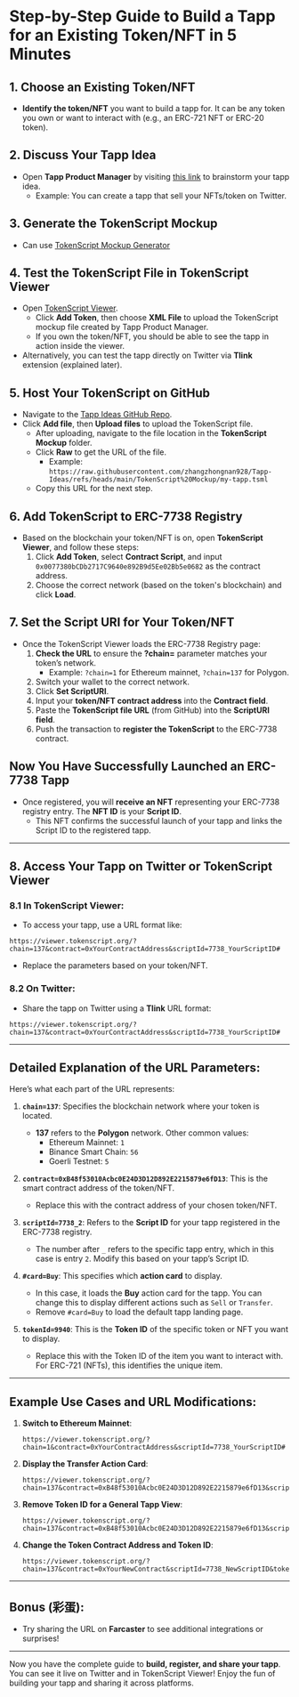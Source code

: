 
# Step-by-Step Guide to Build a Tapp for an Existing Token/NFT in 5 Minutes

## 1. Choose an Existing Token/NFT
- **Identify the token/NFT** you want to build a tapp for. It can be any token you own or want to interact with (e.g., an ERC-721 NFT or ERC-20 token).

## 2. Discuss Your Tapp Idea
- Open **Tapp Product Manager** by visiting [this link](https://chatgpt.com/g/g-jnlADIWqZ-tapp-product-manager) to brainstorm your tapp idea.
  - Example: You can create a tapp that sell your NFTs/token on Twitter.

## 3. Generate the TokenScript Mockup
- Can use [TokenScript Mockup Generator](https://tokenscriptmockupgenerator.tiiny.site/)

## 4. Test the TokenScript File in TokenScript Viewer
- Open [TokenScript Viewer](https://viewer.tokenscript.org/).
  - Click **Add Token**, then choose **XML File** to upload the TokenScript mockup file created by Tapp Product Manager.
  - If you own the token/NFT, you should be able to see the tapp in action inside the viewer.
- Alternatively, you can test the tapp directly on Twitter via **Tlink** extension (explained later).

## 5. Host Your TokenScript on GitHub
- Navigate to the [Tapp Ideas GitHub Repo](https://github.com/zhangzhongnan928/Tapp-Ideas/tree/main/TokenScript%20Mockup).
- Click **Add file**, then **Upload files** to upload the TokenScript file.
  - After uploading, navigate to the file location in the **TokenScript Mockup** folder.
  - Click **Raw** to get the URL of the file.
    - Example: `https://raw.githubusercontent.com/zhangzhongnan928/Tapp-Ideas/refs/heads/main/TokenScript%20Mockup/my-tapp.tsml`
  - Copy this URL for the next step.

## 6. Add TokenScript to ERC-7738 Registry
- Based on the blockchain your token/NFT is on, open **TokenScript Viewer**, and follow these steps:
  1. Click **Add Token**, select **Contract Script**, and input `0x0077380bCDb2717C9640e892B9d5Ee02Bb5e0682` as the contract address.
  2. Choose the correct network (based on the token's blockchain) and click **Load**.

## 7. Set the Script URI for Your Token/NFT
- Once the TokenScript Viewer loads the ERC-7738 Registry page:
  1. **Check the URL** to ensure the **?chain=** parameter matches your token’s network.
     - Example: `?chain=1` for Ethereum mainnet, `?chain=137` for Polygon.
  2. Switch your wallet to the correct network.
  3. Click **Set ScriptURI**.
  4. Input your **token/NFT contract address** into the **Contract field**.
  5. Paste the **TokenScript file URL** (from GitHub) into the **ScriptURI field**.
  6. Push the transaction to **register the TokenScript** to the ERC-7738 contract.

## Now You Have Successfully Launched an ERC-7738 Tapp
- Once registered, you will **receive an NFT** representing your ERC-7738 registry entry. The **NFT ID** is your **Script ID**.
  - This NFT confirms the successful launch of your tapp and links the Script ID to the registered tapp.

---

## 8. Access Your Tapp on Twitter or TokenScript Viewer

### 8.1 **In TokenScript Viewer**:
- To access your tapp, use a URL format like:
```
https://viewer.tokenscript.org/?chain=137&contract=0xYourContractAddress&scriptId=7738_YourScriptID#
```
- Replace the parameters based on your token/NFT.

### 8.2 **On Twitter**:
- Share the tapp on Twitter using a **Tlink** URL format:
```
https://viewer.tokenscript.org/?chain=137&contract=0xYourContractAddress&scriptId=7738_YourScriptID#
```

---

## Detailed Explanation of the URL Parameters:
Here’s what each part of the URL represents:

1. **`chain=137`**: Specifies the blockchain network where your token is located.
   - **137** refers to the **Polygon** network. Other common values:
     - Ethereum Mainnet: `1`
     - Binance Smart Chain: `56`
     - Goerli Testnet: `5`

2. **`contract=0xB48f53010Acbc0E24D3D12D892E2215879e6fD13`**: This is the smart contract address of the token/NFT.
   - Replace this with the contract address of your chosen token/NFT.

3. **`scriptId=7738_2`**: Refers to the **Script ID** for your tapp registered in the ERC-7738 registry.
   - The number after `_` refers to the specific tapp entry, which in this case is entry `2`. Modify this based on your tapp’s Script ID.

4. **`#card=Buy`**: This specifies which **action card** to display.
   - In this case, it loads the **Buy** action card for the tapp. You can change this to display different actions such as `Sell` or `Transfer`.
   - Remove `#card=Buy` to load the default tapp landing page.

5. **`tokenId=9940`**: This is the **Token ID** of the specific token or NFT you want to display.
   - Replace this with the Token ID of the item you want to interact with. For ERC-721 (NFTs), this identifies the unique item.

---

## Example Use Cases and URL Modifications:

1. **Switch to Ethereum Mainnet**:
   ```
   https://viewer.tokenscript.org/?chain=1&contract=0xYourContractAddress&scriptId=7738_YourScriptID#
   ```

2. **Display the Transfer Action Card**:
   ```
   https://viewer.tokenscript.org/?chain=137&contract=0xB48f53010Acbc0E24D3D12D892E2215879e6fD13&scriptId=7738_2#card=Transfer&tokenId=9940
   ```

3. **Remove Token ID for a General Tapp View**:
   ```
   https://viewer.tokenscript.org/?chain=137&contract=0xB48f53010Acbc0E24D3D12D892E2215879e6fD13&scriptId=7738_2#
   ```

4. **Change the Token Contract Address and Token ID**:
   ```
   https://viewer.tokenscript.org/?chain=137&contract=0xYourNewContract&scriptId=7738_NewScriptID&tokenId=NewTokenID
   ```

---

## Bonus (彩蛋):
- Try sharing the URL on **Farcaster** to see additional integrations or surprises!

---

Now you have the complete guide to **build, register, and share your tapp**. You can see it live on Twitter and in TokenScript Viewer! Enjoy the fun of building your tapp and sharing it across platforms.
